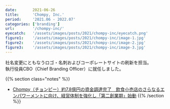 ```yaml
---
date:       2021-06-26
title:      'Chompy, Inc.'
period:     '2021.06 - 2022.07'
categories: ['branding']
url:        '/chompy-inc/'
eyecatch:   '/assets/images/posts/2021/chompy-inc/eyecatch.png'
figure1:    '/assets/images/posts/2021/chompy-inc/image-1.jpg'
figure2:    '/assets/images/posts/2021/chompy-inc/image-2.jpg'
figure3:    '/assets/images/posts/2021/chompy-inc/image-3.jpg'
---
```


社名変更にともなうロゴ・名刺およびコーポレートサイトの刷新を担当。  
執行役員CBO（Chief Branding Officer）に就任しました。

{{% section class="notes" %}}
- [Chompy（チョンピー）約7.8億円の資金調達完了　飲食小売店のさらなるエンパワーメントに向け、経営体制を強化し「第二創業期」始動][def]
{{% /section %}}

[def]: https://prtimes.jp/main/html/rd/p/000000010.000062766.html